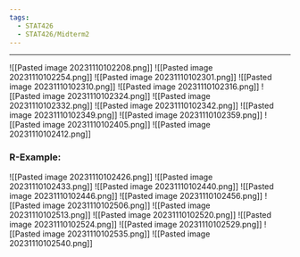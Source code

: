 ```yaml
---
tags:
  - STAT426
  - STAT426/Midterm2
---
```

---
![[Pasted image 20231110102208.png]]
![[Pasted image 20231110102254.png]]
![[Pasted image 20231110102301.png]]
![[Pasted image 20231110102310.png]]
![[Pasted image 20231110102316.png]]
![[Pasted image 20231110102324.png]]
![[Pasted image 20231110102332.png]]
![[Pasted image 20231110102342.png]]
![[Pasted image 20231110102349.png]]
![[Pasted image 20231110102359.png]]
![[Pasted image 20231110102405.png]]
![[Pasted image 20231110102412.png]]

### R-Example:
![[Pasted image 20231110102426.png]]
![[Pasted image 20231110102433.png]]
![[Pasted image 20231110102440.png]]
![[Pasted image 20231110102446.png]]
![[Pasted image 20231110102456.png]]
![[Pasted image 20231110102506.png]]
![[Pasted image 20231110102513.png]]
![[Pasted image 20231110102520.png]]
![[Pasted image 20231110102524.png]]
![[Pasted image 20231110102529.png]]
![[Pasted image 20231110102535.png]]
![[Pasted image 20231110102540.png]]

